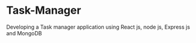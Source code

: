 # Task-Manager
Developing a Task manager application using React js, node js, Express js and MongoDB
